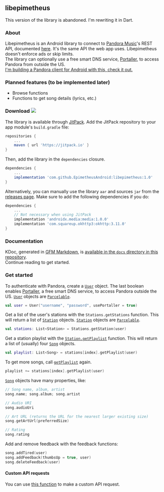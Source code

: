 ## libepimetheus

This version of the library is abandoned. I'm rewriting it in Dart.

### About

Libepimetheus is an Android library to connect to [Pandora Music](https://www.pandora.com/)'s REST API, documented [here](https://6xq.net/pandora-apidoc/rest/). It's the same API the web app uses. Libepimetheus doesn't enforce ads or skip limits.  
The library can optionally use a free smart DNS service, [Portaller](http://portaller.com/), to access Pandora from outside the US.  
[I'm building a Pandora client for Android with this, check it out.](https://github.com/EpimetheusAndroid/Epimetheus)



### Planned features (to be implemented later)

- Browse functions
- Functions to get song details (lyrics, etc.)



### Download [![](https://jitpack.io/v/EpimetheusAndroid/libepimetheus.svg)](https://jitpack.io/#EpimetheusAndroid/libepimetheus)

The library is available through [JitPack](https://jitpack.io/#EpimetheusAndroid/libepimetheus/). Add the JitPack repository to your app module's `build.gradle` file:

```groovy
repositories {
	...
	maven { url 'https://jitpack.io' }
}
```

Then, add the library in the `dependencies` closure.

```groovy
dependencies {
    ...
    implementation 'com.github.EpimetheusAndroid:libepimetheus:1.0'
}
```

Alternatively, you can manually use the library `aar` and sources `jar` from the [releases page](https://github.com/EpimetheusAndroid/libepimetheus/releases). Make sure to add the following dependencies if you do:

```groovy
dependencies {
    ...
    // Not necessary when using JitPack
    implementation 'androidx.media:media:1.0.0'
    implementation 'com.squareup.okhttp3:okhttp:3.11.0'
}
```





### Documentation

KDoc, generated in [GFM Markdown](https://github.github.com/gfm/), is [available in the `docs` directory in this repository](https://github.com/EpimetheusAndroid/libepimetheus/blob/master/docs/libepimetheus/index.md).  
Continue reading to get started.



### Get started

To authenticate with Pandora, create a [`User`](https://github.com/EpimetheusAndroid/libepimetheus/blob/master/docs/libepimetheus/tk.hacker1024.libepimetheus/-user/index.md) object. The last boolean enables [Portaller](http://portaller.com/), a free smart DNS service, to access Pandora outside the US. [`User`](https://github.com/EpimetheusAndroid/libepimetheus/blob/master/docs/libepimetheus/tk.hacker1024.libepimetheus/-user/index.md) objects are [`Parcelable`](https://developer.android.com/reference/android/os/Parcelable).

```kotlin
val user = User("username", "password", usePortaller = true)
```

Get a list of the user's stations with the `Stations.getStations` function. This will return a list of [`Station`](https://github.com/EpimetheusAndroid/libepimetheus/blob/master/docs/libepimetheus/tk.hacker1024.libepimetheus.data/-station/index.md) objects. [`Station`](https://github.com/EpimetheusAndroid/libepimetheus/blob/master/docs/libepimetheus/tk.hacker1024.libepimetheus.data/-station/index.md) objects are [`Parcelable`](https://developer.android.com/reference/android/os/Parcelable).

```kotlin
val stations: List<Station> = Stations.getStation(user)
```

Get a station playlist with the [`Station.getPlaylist`](https://github.com/EpimetheusAndroid/libepimetheus/blob/master/docs/libepimetheus/tk.hacker1024.libepimetheus/get-playlist.md) function. This will return a list of (usually) four [`Song`](https://github.com/EpimetheusAndroid/libepimetheus/blob/master/docs/libepimetheus/tk.hacker1024.libepimetheus.data/-song/index.md) objects.

```kotlin
val playlist: List<Song> = stations[index].getPlaylist(user)
```

To get more songs, call [`getPlaylist`](https://github.com/EpimetheusAndroid/libepimetheus/blob/master/docs/libepimetheus/tk.hacker1024.libepimetheus/get-playlist.md) again.

```kotlin
playlist += stations[index].getPlaylist(user)
```

[`Song`](https://github.com/EpimetheusAndroid/libepimetheus/blob/master/docs/libepimetheus/tk.hacker1024.libepimetheus.data/-song/index.md) objects have many properties, like:

```kotlin
// Song name, album, artist
song.name; song.album; song.artist

// Audio URI
song.audioUri

// Art URL (returns the URL for the nearest larger existing size)
song.getArtUrl(preferredSize)

// Rating
song.rating
```

Add and remove feedback with the feedback functions:

```kotlin
song.addTired(user)
song.addFeedback(thumbsUp = true, user)
song.deleteFeedback(user)
```



#### Custom API requests

You can use [this function](https://github.com/EpimetheusAndroid/libepimetheus/blob/master/docs/libepimetheus/tk.hacker1024.libepimetheus/-networking/make-api-request.md) to make a custom API request.
